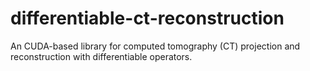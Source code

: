 # differentiable-ct-reconstruction
An CUDA-based library for computed tomography (CT) projection and reconstruction with differentiable operators.
